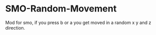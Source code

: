 # SMO-Random-Movement
Mod for smo, if you press b or a you get moved in a random x y and z direction.

